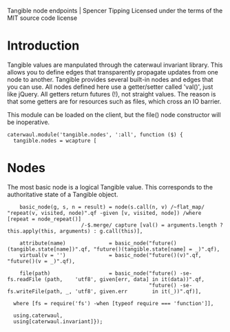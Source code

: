Tangible node endpoints | Spencer Tipping
Licensed under the terms of the MIT source code license

# Introduction

Tangible values are manpulated through the caterwaul invariant library. This allows you to define edges that transparently propagate updates from one node to another. Tangible provides several
built-in nodes and edges that you can use. All nodes defined here use a getter/setter called 'val()', just like jQuery. All getters return futures (!), not straight values. The reason is that
some getters are for resources such as files, which cross an IO barrier.

This module can be loaded on the client, but the file() node constructor will be inoperative.

    caterwaul.module('tangible.nodes', ':all', function ($) {
      tangible.nodes = wcapture [

# Nodes

The most basic node is a logical Tangible value. This corresponds to the authoritative state of a Tangible object.

        basic_node(g, s, n = result) = node(s.call(n, v) /~flat_map/ "repeat(v, visited, node)".qf -given [v, visited, node]) /where [repeat = node_repeat()]
                            /-$.merge/ capture [val() = arguments.length ? this.apply(this, arguments) : g.call(this)],

        attribute(name)              = basic_node("future()(tangible.state[name])".qf, "future()(tangible.state[name] = _)".qf),
        virtual(v = '')              = basic_node("future()(v)".qf,                    "future()(v = _)".qf),

        file(path)                   = basic_node("future() -se- fs.readFile (path,    'utf8', given[err, data] in it(data))".qf,
                                                  "future() -se- fs.writeFile(path, _, 'utf8', given.err        in it(_))".qf)],

      where [fs = require('fs') -when [typeof require === 'function']],

      using.caterwaul,
      using[caterwaul.invariant]});
